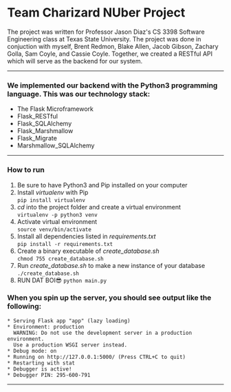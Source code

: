 # Team Charizard NUber Project

The project was written for Professor Jason Diaz's CS 3398 Software Engineering class at Texas State University. The project was done in conjuction with myself, Brent Redmon, Blake Allen, Jacob Gibson, Zachary Golla, Sam Coyle, and Cassie Coyle. Together, we created a RESTful API which will serve as the backend for our system.

<hr>

### We implemented our backend with the Python3 programming language. This was our technology stack:
- The Flask Microframework
- Flask_RESTful
- Flask_SQLAlchemy
- Flask_Marshmallow
- Flask_Migrate
- Marshmallow_SQLAlchemy

<hr>

### How to run
1. Be sure to have Python3 and Pip installed on your computer
2. Install *virtualenv* with Pip <br>
```pip install virtualenv```
3. *cd* into the project folder and create a virtual environment <br>
```virtualenv -p python3 venv```
4. Activate virtual environment <br>
```source venv/bin/activate```
5. Install all dependencies listed in *requirements.txt* <br>
```pip install -r requirements.txt```
6. Create a binary executable of *create_database.sh* <br>
```chmod 755 create_database.sh```
7. Run *create_database.sh* to make a new instance of your database <br>
```./create_database.sh```
8. RUN DAT BOI:sunglasses:
```python main.py```

### When you spin up the server, you should see output like the following:
```
* Serving Flask app "app" (lazy loading)
* Environment: production
  WARNING: Do not use the development server in a production environment.
  Use a production WSGI server instead.
* Debug mode: on
* Running on http://127.0.0.1:5000/ (Press CTRL+C to quit)
* Restarting with stat
* Debugger is active!
* Debugger PIN: 295-600-791
```
<hr>
